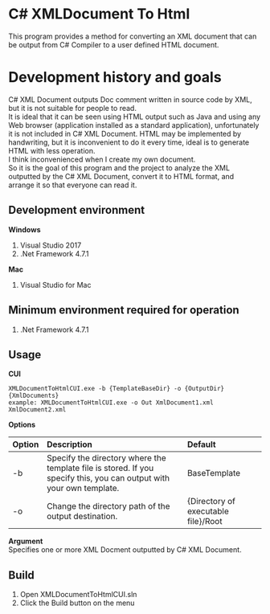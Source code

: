 # C# XMLDocument To Html
This program provides a method for converting an XML document that can be output from C# Compiler to a user defined HTML document.  

# Development history and goals
C# XML Document outputs Doc comment written in source code by XML, but it is not suitable for people to read.  
It is ideal that it can be seen using HTML output such as Java and using any Web browser (application installed as a standard application), unfortunately it is not included in C# XML Document. HTML may be implemented by handwriting, but it is inconvenient to do it every time, ideal is to generate HTML with less operation.  
I think inconvenienced when I create my own document.  
So it is the goal of this program and the project to analyze the XML outputted by the C# XML Document, convert it to HTML format, and arrange it so that everyone can read it.  

## Development environment
**Windows**
1. Visual Studio 2017
2. .Net Framework 4.7.1

**Mac**
1. Visual Studio for Mac

## Minimum environment required for operation
1. .Net Framework 4.7.1

## Usage
**CUI**
```
XMLDocumentToHtmlCUI.exe -b {TemplateBaseDir} -o {OutputDir} {XmlDocuments}
example: XMLDocumentToHtmlCUI.exe -o Out XmlDocument1.xml XmlDocument2.xml
```

**Options**  

| Option | Description | Default |
|-----|:----|:----|
|-b   |Specify the directory where the template file is stored. If you specify this, you can output with your own template.|BaseTemplate|
|-o   |Change the directory path of the output destination.|{Directory of executable file}/Root|

**Argument**  
Specifies one or more XML Docment outputted by C# XML Document.  

## Build
1. Open XMLDocumentToHtmlCUI.sln
2. Click the Build button on the menu
